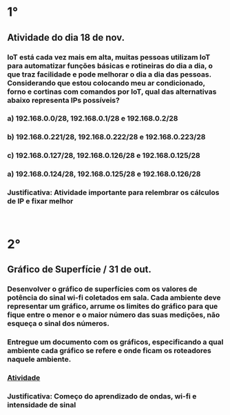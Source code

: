 # 1°
## Atividade do dia 18 de nov.
### IoT está cada vez mais em alta, muitas pessoas utilizam IoT para automatizar funções básicas e rotineiras do dia a dia, o que traz facilidade e pode melhorar o dia a dia das pessoas. Considerando que estou colocando meu ar condicionado, forno e cortinas com comandos por IoT, qual das alternativas abaixo representa IPs possíveis?
### a) 192.168.0.0/28, 192.168.0.1/28 e 192.168.0.2/28
### b) 192.168.0.221/28, 192.168.0.222/28 e 192.168.0.223/28
### c) 192.168.0.127/28, 192.168.0.126/28 e 192.168.0.125/28
### a) 192.168.0.124/28, 192.168.0.125/28 e 192.168.0.126/28
### Justificativa: Atividade importante para relembrar os cálculos de IP e fixar melhor 
<br>

# 2°
## Gráfico de Superfície / 31 de out.
### Desenvolver o gráfico de superfícies com os valores de potência do sinal wi-fi coletados em sala. Cada ambiente deve representar um gráfico, arrume os limites do gráfico para que fique entre o menor e o maior número das suas medições, não esqueça o sinal dos números.

### Entregue um documento com os gráficos, especificando a qual ambiente cada gráfico se refere e onde ficam os roteadores naquele ambiente.

### <a href="https://www.figma.com/file/N5h8yXUowdM2OOYODgtXJf/Mapa-de-internet---NetSpot?node-id=0%3A1&t=pJ51ducPSYD0GXPJ-1">Atividade</a>
### Justificativa: Começo do aprendizado de ondas, wi-fi e intensidade de sinal
